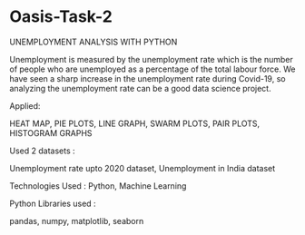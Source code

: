 # Oasis-Task-2
UNEMPLOYMENT ANALYSIS WITH PYTHON 

Unemployment is measured by the unemployment rate which is the number of people who are unemployed as a percentage of the total labour force. We have seen a sharp increase in the unemployment rate during Covid-19, so analyzing the unemployment rate can be a good data science project.

Applied:

HEAT MAP,
PIE PLOTS,
LINE GRAPH,
SWARM PLOTS,
PAIR PLOTS,
HISTOGRAM GRAPHS

Used 2 datasets :

Unemployment rate upto 2020 dataset,
Unemployment in India dataset


Technologies Used : Python, Machine Learning

Python Libraries used :

pandas,
numpy,
matplotlib,
seaborn
